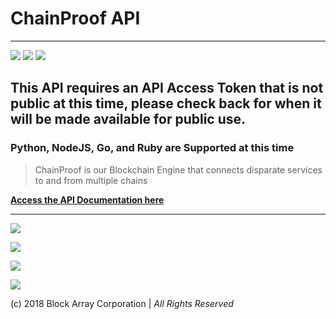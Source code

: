 # ChainProof API
___

[![](https://img.shields.io/badge/license-agpl-lightgrey.svg)]()
[![](https://img.shields.io/badge/issues-17-red.svg)]()
[![](https://img.shields.io/badge/build-passing-brightgreen.svg)]()

## This API requires an API Access Token that is not public at this time, please check back for when it will be made available for public use.

### Python, NodeJS, Go, and Ruby are Supported at this time


> ChainProof is our Blockchain Engine that connects disparate services to and from multiple chains


[**Access the API Documentation here**](https://blockarraygroup.github.io/blockarraygroup/chainproof_api/#/)
    
___

[![](https://img.shields.io/badge/whitepaper-v2.1.5-lightgrey.svg)](https://github.com/blockarraygroup/blockarraygroup)


[![](https://img.shields.io/badge/telegram-group-blue.svg)](https://t.me/Block_Array)

[![](https://img.shields.io/badge/twitter-%40blockarraygroup-blue.svg)](https://twitter.com/@blockarraygroup)

[![](https://img.shields.io/badge/e--mail-contact%40blockarray.com-brightgreen.svg)](mailto:contact@blockarray.com)

(c) 2018 Block Array Corporation | *All Rights Reserved*